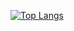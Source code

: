 [![Top Langs](https://github-readme-stats.vercel.app/api/top-langs/?username=TatoBig)](https://github.com/anuraghazra/github-readme-stats)

